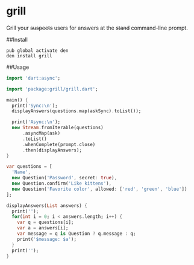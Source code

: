 grill
=====

Grill your ~~suspects~~ users for answers at the ~~stand~~ command-line prompt.

##Install

```shell
pub global activate den
den install grill
```

##Usage

```dart
import 'dart:async';

import 'package:grill/grill.dart';

main() {
  print('Sync:\n');
  displayAnswers(questions.map(askSync).toList());

  print('Async:\n');
  new Stream.fromIterable(questions)
      .asyncMap(ask)
      .toList()
      .whenComplete(prompt.close)
      .then(displayAnswers);
}

var questions = [
  'Name',
  new Question('Password', secret: true),
  new Question.confirm('Like kittens'),
  new Question('Favorite color', allowed: ['red', 'green', 'blue'])
];

displayAnswers(List answers) {
  print('');
  for(int i = 0; i < answers.length; i++) {
    var q = questions[i];
    var a = answers[i];
    var message = q is Question ? q.message : q;
    print('$message: $a');
  }
  print('');
}

```